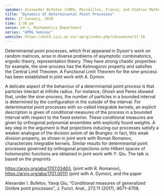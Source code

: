 ```yaml
---
speaker: Alexander Bufetov (CNRS, Marseilles, France; and Steklov Mathematical Institute, IITP RAS, NRU Higher School of Economics, Russia)
title: "Dynamics Of Determinantal Point Processes"
date: 17 January, 2018
time: 2:30 pm
venue: LH-1, Mathematics Department
series: "APRG Seminar"
website: https://math.iisc.ac.in/~aprg/index.php?id=seminar17-18
---
```


Determinantal point processes, which first appeared in Dyson's work on random matrices, arise in diverse problems of asymptotic combinatorics, ergodic theory, representation theory. They have strong chaotic properties: for example, the sine-process has the Kolmogorov property and satisfies the Central Limit Theorem. A Functional Limit Theorem for the sine-process has been established in joint work with A. Dymov. 

A delicate aspect of the behaviour of a determinantal point process is that particles interact at infinite radius. For instance, Ghosh and Peres showed that, under the sine-process,  the number of particles in a bounded interval is determined by the configuration in the outside of the interval. For determinantal point processes with so-called integrable kernels, 
an explicit description  is given of  conditional measures of the process in a bounded interval  with respect to the fixed exterior. 
These conditional measures are given by orthogonal polynomial ensembles with explicitly found weights. A key step in the argument is that projections inducing our processes satisfy a weaker analogue of the division axiom of de Branges: in fact, this weak division property, as shown in joint work with Roman Romanov, characterizes integrable kernels. Similar results for determinantal point processes governed by orthogonal projections onto Hilbert spaces of holomorphic functions are obtained in joint work with Y. Qiu.  The talk is based on the preprints
 
https://arxiv.org/abs/1707.03463, (joint with R. Romanov),
https://arxiv.org/abs/1701.00111 (joint with A. Dymov),
and the paper
 
Alexander I. Bufetov, Yanqi Qiu, “Conditional measures of generalized Ginibre point processes”, J. Funct. Anal., 272:11 (2017), 4671–4708.
